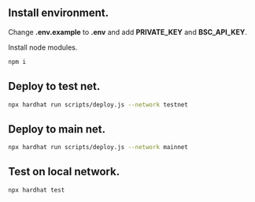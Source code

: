 ## Install environment.

Change **.env.example** to **.env** and add **PRIVATE_KEY** and **BSC_API_KEY**.

Install node modules.

```bash
npm i
```

## Deploy to test net.

```bash
npx hardhat run scripts/deploy.js --network testnet
```

## Deploy to main net.

```bash
npx hardhat run scripts/deploy.js --network mainnet
```

## Test on local network.

```bash
npx hardhat test
```